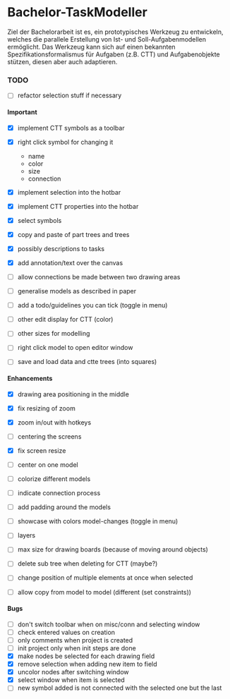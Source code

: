 # Bachelor-TaskModeller

Ziel der Bachelorarbeit ist es, ein prototypisches Werkzeug zu entwickeln, welches die parallele Erstellung von Ist- und Soll-Aufgabenmodellen ermöglicht. Das
Werkzeug kann sich auf einen bekannten Spezifikationsformalismus für Aufgaben (z.B. CTT) und Aufgabenobjekte stützen, diesen aber auch adaptieren.

### TODO
- [ ] refactor selection stuff if necessary
#### Important
- [x] implement CTT symbols as a toolbar
- [x] right click symbol for changing it
  - name
  - color
  - size
  - connection
- [x] implement selection into the hotbar
- [x] implement CTT properties into the hotbar
- [x] select symbols
- [x] copy and paste of part trees and trees
- [x] possibly descriptions to tasks
- [x] add annotation/text over the canvas
- [ ] allow connections be made between two drawing areas
- [ ] generalise models as described in paper
- [ ] add a todo/guidelines you can tick (toggle in menu)
- [ ] other edit display for CTT (color)
- [ ] other sizes for modelling
- [ ] right click model to open editor window

- [ ] save and load data and ctte trees (into squares)

#### Enhancements
- [x] drawing area positioning in the middle
- [x] fix resizing of zoom
- [x] zoom in/out with hotkeys
- [ ] centering the screens
- [x] fix screen resize
- [ ] center on one model
- [ ] colorize different models
- [ ] indicate connection process
- [ ] add padding around the models

- [ ] showcase with colors model-changes (toggle in menu)
- [ ] layers
- [ ] max size for drawing boards (because of moving around objects)
- [ ] delete sub tree when deleting for CTT (maybe?)
- [ ] change position of multiple elements at once when selected
- [ ] allow copy from model to model (different (set constraints))

#### Bugs
- [ ] don't switch toolbar when on misc/conn and selecting window
- [ ] check entered values on creation
- [ ] only comments when project is created
- [ ] init project only when init steps are done
- [x] make nodes be selected for each drawing field
- [x] remove selection when adding new item to field
- [x] uncolor nodes after switching window
- [x] select window when item is selected
- [ ] new symbol added is not connected with the selected one but the last